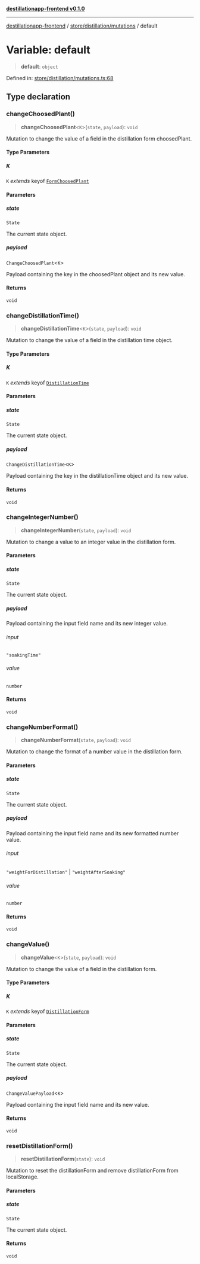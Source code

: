 [**destillationapp-frontend v0.1.0**](../../../../README.md)

***

[destillationapp-frontend](../../../../modules.md) / [store/distillation/mutations](../README.md) / default

# Variable: default

> **default**: `object`

Defined in: [store/distillation/mutations.ts:68](https://github.com/DestillApp/main/blob/76aba95a5d8c1d9174ebde73d7b50f0ea64b491a/frontend/src/store/distillation/mutations.ts#L68)

## Type declaration

### changeChoosedPlant()

> **changeChoosedPlant**\<`K`\>(`state`, `payload`): `void`

Mutation to change the value of a field in the distillation form choosedPlant.

#### Type Parameters

##### K

`K` *extends* keyof [`FormChoosedPlant`](../../../../types/forms/distillationForm/interfaces/FormChoosedPlant.md)

#### Parameters

##### state

`State`

The current state object.

##### payload

`ChangeChoosedPlant`\<`K`\>

Payload containing the key in the choosedPlant object and its new value.

#### Returns

`void`

### changeDistillationTime()

> **changeDistillationTime**\<`K`\>(`state`, `payload`): `void`

Mutation to change the value of a field in the distillation time object.

#### Type Parameters

##### K

`K` *extends* keyof [`DistillationTime`](../../../../types/forms/distillationForm/interfaces/DistillationTime.md)

#### Parameters

##### state

`State`

The current state object.

##### payload

`ChangeDistillationTime`\<`K`\>

Payload containing the key in the distillationTime object and its new value.

#### Returns

`void`

### changeIntegerNumber()

> **changeIntegerNumber**(`state`, `payload`): `void`

Mutation to change a value to an integer value in the distillation form.

#### Parameters

##### state

`State`

The current state object.

##### payload

Payload containing the input field name and its new integer value.

###### input

`"soakingTime"`

###### value

`number`

#### Returns

`void`

### changeNumberFormat()

> **changeNumberFormat**(`state`, `payload`): `void`

Mutation to change the format of a number value in the distillation form.

#### Parameters

##### state

`State`

The current state object.

##### payload

Payload containing the input field name and its new formatted number value.

###### input

`"weightForDistillation"` \| `"weightAfterSoaking"`

###### value

`number`

#### Returns

`void`

### changeValue()

> **changeValue**\<`K`\>(`state`, `payload`): `void`

Mutation to change the value of a field in the distillation form.

#### Type Parameters

##### K

`K` *extends* keyof [`DistillationForm`](../../../../types/forms/distillationForm/interfaces/DistillationForm.md)

#### Parameters

##### state

`State`

The current state object.

##### payload

`ChangeValuePayload`\<`K`\>

Payload containing the input field name and its new value.

#### Returns

`void`

### resetDistillationForm()

> **resetDistillationForm**(`state`): `void`

Mutation to reset the distillationForm and remove distillationForm from localStorage.

#### Parameters

##### state

`State`

The current state object.

#### Returns

`void`
